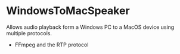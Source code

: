 # WindowsToMacSpeaker
Allows audio playback form a Windows PC to a MacOS device using multiple protocols.
- FFmpeg and the RTP protocol 
